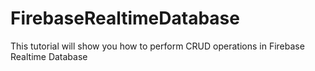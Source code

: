 # FirebaseRealtimeDatabase
This tutorial will show you how to perform CRUD operations in Firebase Realtime Database

